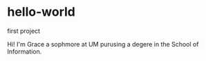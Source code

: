 # hello-world
first project

Hi!  I'm Grace a sophmore at UM purusing a degere in the School of Information.
